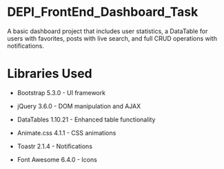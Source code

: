 # DEPI_FrontEnd_Dashboard_Task
A basic dashboard project that includes user statistics, a DataTable for users with favorites, posts with live search, and full CRUD operations with notifications.


# Libraries Used
- Bootstrap 5.3.0 - UI framework

- jQuery 3.6.0 - DOM manipulation and AJAX

- DataTables 1.10.21 - Enhanced table functionality

- Animate.css 4.1.1 - CSS animations

- Toastr 2.1.4 - Notifications

- Font Awesome 6.4.0 - Icons

